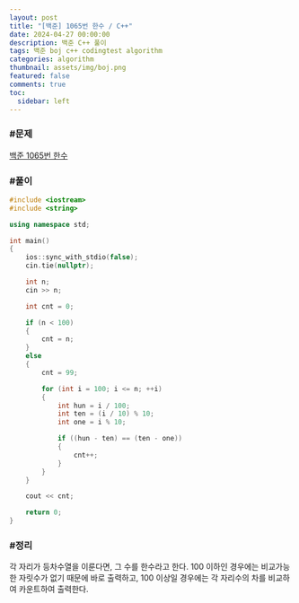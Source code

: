 ```yaml
---
layout: post
title: "[백준] 1065번 한수 / C++"
date: 2024-04-27 00:00:00
description: 백준 C++ 풀이
tags: 백준 boj c++ codingtest algorithm
categories: algorithm
thumbnail: assets/img/boj.png
featured: false
comments: true
toc:
  sidebar: left
---
```


### #문제
[백준 1065번 한수](https://www.acmicpc.net/problem/1065)

### #풀이
```c++
#include <iostream>
#include <string>

using namespace std;

int main()
{
	ios::sync_with_stdio(false);
	cin.tie(nullptr);

	int n;
	cin >> n;

	int cnt = 0;

	if (n < 100)
	{
		cnt = n;
	}
	else
	{
		cnt = 99;

		for (int i = 100; i <= n; ++i)
		{
			int hun = i / 100;
			int ten = (i / 10) % 10;
			int one = i % 10;

			if ((hun - ten) == (ten - one))
			{
				cnt++;
			}
		}
	}

	cout << cnt;

	return 0;
}
```

### #정리
각 자리가 등차수열을 이룬다면, 그 수를 한수라고 한다. 100 이하인 경우에는 비교가능한 자릿수가 없기 때문에 바로 출력하고, 100 이상일 경우에는 각 자리수의 차를 비교하여 카운트하여 출력한다.